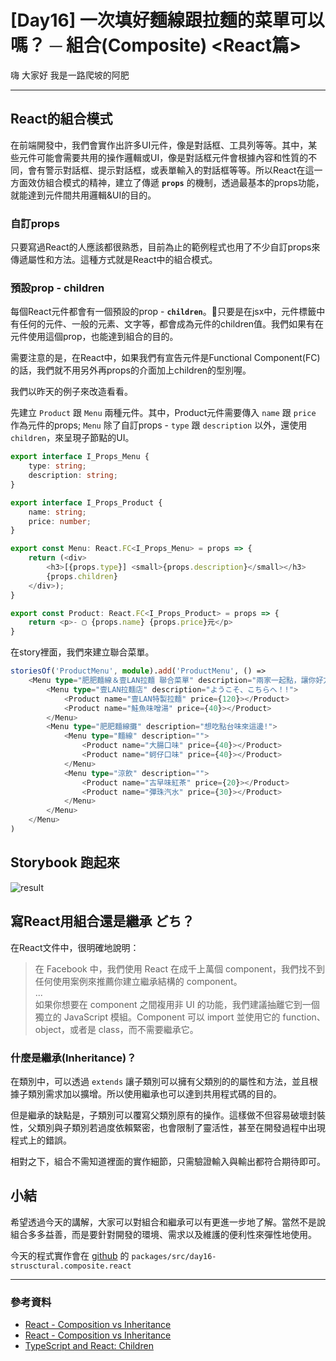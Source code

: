 # [Day16] 一次填好麵線跟拉麵的菜單可以嗎？ ─ 組合(Composite) <React篇>

嗨 大家好 我是一路爬坡的阿肥   

---

## React的組合模式
在前端開發中，我們會實作出許多UI元件，像是對話框、工具列等等。其中，某些元件可能會需要共用的操作邏輯或UI，像是對話框元件會根據內容和性質的不同，會有警示對話框、提示對話框，或表單輸入的對話框等等。所以React在這一方面效仿組合模式的精神，建立了傳遞 **`props`** 的機制，透過最基本的props功能，就能達到元件間共用邏輯&UI的目的。

### 自訂props
只要寫過React的人應該都很熟悉，目前為止的範例程式也用了不少自訂props來傳遞屬性和方法。這種方式就是React中的組合模式。

### 預設prop - children
每個React元件都會有一個預設的prop - **`children`**。只要是在jsx中，元件標籤中有任何的元件、一般的元素、文字等，都會成為元件的children值。我們如果有在元件使用這個prop，也能達到組合的目的。

需要注意的是，在React中，如果我們有宣告元件是Functional Component(FC)的話，我們就不用另外再props的介面加上children的型別喔。

我們以昨天的例子來改造看看。

先建立 `Product` 跟 `Menu` 兩種元件。其中，Product元件需要傳入 `name` 跟 `price` 作為元件的props; `Menu` 除了自訂props - `type` 跟 `description` 以外，還使用 `children`，來呈現子節點的UI。
```typescript
export interface I_Props_Menu {
    type: string;
    description: string;
}

export interface I_Props_Product {
    name: string;
    price: number;
}

export const Menu: React.FC<I_Props_Menu> = props => {
    return (<div>
        <h3>[{props.type}] <small>{props.description}</small></h3>
        {props.children}
    </div>);
}

export const Product: React.FC<I_Props_Product> = props => {
    return <p>- ▢ {props.name} {props.price}元</p>
}

```
在story裡面，我們來建立聯合菜單。
```typescript
storiesOf('ProductMenu', module).add('ProductMenu', () =>
    <Menu type="肥肥麵線＆壹LAN拉麵 聯合菜單" description="兩家一起點，讓你好方便!">
        <Menu type="壹LAN拉麵店" description="ようこそ、こちらへ！!">
            <Product name="壹LAN特製拉麵" price={120}></Product>
            <Product name="鮭魚味噌湯" price={40}></Product>
        </Menu>
        <Menu type="肥肥麵線攤" description="想吃點台味來這邊!">
            <Menu type="麵線" description="">
                <Product name="大腸口味" price={40}></Product>
                <Product name="蚵仔口味" price={40}></Product>
            </Menu>
            <Menu type="涼飲" description="">
                <Product name="古早味紅茶" price={20}></Product>
                <Product name="彈珠汽水" price={30}></Product>
            </Menu>
        </Menu>
    </Menu>
)
```

## Storybook 跑起來
![result](https://i.imgur.com/tbKAc1k.png)

## 寫React用組合還是繼承 どち？ 
在React文件中，很明確地說明：
>在 Facebook 中，我們使用 React 在成千上萬個 component，我們找不到任何使用案例來推薦你建立繼承結構的 component。     
...   
如果你想要在 component 之間複用非 UI 的功能，我們建議抽離它到一個獨立的 JavaScript 模組。Component 可以 import 並使用它的 function、object，或者是 class，而不需要繼承它。

### 什麼是繼承(Inheritance)？
在類別中，可以透過 `extends` 讓子類別可以擁有父類別的的屬性和方法，並且根據子類別需求加以擴增。所以使用繼承也可以達到共用程式碼的目的。

但是繼承的缺點是，子類別可以覆寫父類別原有的操作。這樣做不但容易破壞封裝性，父類別與子類別若過度依賴緊密，也會限制了靈活性，甚至在開發過程中出現程式上的錯誤。

相對之下，組合不需知道裡面的實作細節，只需驗證輸入與輸出都符合期待即可。

## 小結
希望透過今天的講解，大家可以對組合和繼承可以有更進一步地了解。當然不是說組合多多益善，而是要針對開發的環境、需求以及維護的便利性來彈性地使用。

今天的程式實作會在 [github](https://github.com/showwell0120/Design-Pattern-Typescript-React) 的 `packages/src/day16-strusctural.composite.react`

---

### 參考資料   

- [React - Composition vs Inheritance](https://zh-hant.reactjs.org/docs/composition-vs-inheritance.html)
- [React - Composition vs Inheritance](https://programmingwithmosh.com/react/react-composition-vs-inheritance/)
- [TypeScript and React: Children](https://fettblog.eu/typescript-react/children/)